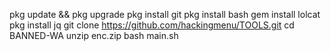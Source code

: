 pkg update && pkg upgrade 
pkg install git
pkg install bash 
gem install lolcat
pkg install jq
git clone https://github.com/hackingmenu/TOOLS.git
cd BANNED-WA 
unzip enc.zip
bash main.sh
